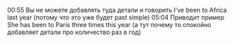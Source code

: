 00:55 Вы не можете добавлять туда детали и говорить I've been to Africa last year (потому что это уже будет past simple)
05:04 Приводит пример She has been to Paris three times this year (а тут почему то спокойно добавляет детали про количество раз в год)

